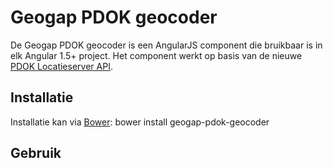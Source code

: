 # Geogap PDOK geocoder

De Geogap PDOK geocoder is een AngularJS component die bruikbaar is in elk Angular 1.5+ project. Het component werkt op basis van de nieuwe [PDOK Locatieserver API](https://www.google.com).


## Installatie
Installatie kan via [Bower](https://bower.io/): bower install geogap-pdok-geocoder


## Gebruik

